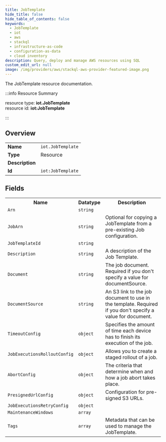 ```yaml
---
title: JobTemplate
hide_title: false
hide_table_of_contents: false
keywords:
  - JobTemplate
  - iot
  - aws
  - stackql
  - infrastructure-as-code
  - configuration-as-data
  - cloud inventory
description: Query, deploy and manage AWS resources using SQL
custom_edit_url: null
image: /img/providers/aws/stackql-aws-provider-featured-image.png
---
```

The JobTemplate resource documentation.

:::info Resource Summary

<div class="row">
<div class="providerDocColumn">
<span>resource type:&nbsp;<b>iot.JobTemplate</b></span><br />
<span>resource id:&nbsp;<b>iot:JobTemplate</b></span><br />
</div>
</div>

:::

## Overview
<table><tbody>
<tr><td><b>Name</b></td><td><code>iot.JobTemplate</code></td></tr>
<tr><td><b>Type</b></td><td>Resource</td></tr>
<tr><td><b>Description</b></td><td></td></tr>
<tr><td><b>Id</b></td><td><code>iot:JobTemplate</code></td></tr>
</tbody></table>

## Fields
<table><tbody>
<tr><th>Name</th><th>Datatype</th><th>Description</th></tr>
<tr><td><code>Arn</code></td><td><code>string</code></td><td></td></tr><tr><td><code>JobArn</code></td><td><code>string</code></td><td>Optional for copying a JobTemplate from a pre-existing Job configuration.</td></tr><tr><td><code>JobTemplateId</code></td><td><code>string</code></td><td></td></tr><tr><td><code>Description</code></td><td><code>string</code></td><td>A description of the Job Template.</td></tr><tr><td><code>Document</code></td><td><code>string</code></td><td>The job document. Required if you don't specify a value for documentSource.</td></tr><tr><td><code>DocumentSource</code></td><td><code>string</code></td><td>An S3 link to the job document to use in the template. Required if you don't specify a value for document.</td></tr><tr><td><code>TimeoutConfig</code></td><td><code>object</code></td><td>Specifies the amount of time each device has to finish its execution of the job.</td></tr><tr><td><code>JobExecutionsRolloutConfig</code></td><td><code>object</code></td><td>Allows you to create a staged rollout of a job.</td></tr><tr><td><code>AbortConfig</code></td><td><code>object</code></td><td>The criteria that determine when and how a job abort takes place.</td></tr><tr><td><code>PresignedUrlConfig</code></td><td><code>object</code></td><td>Configuration for pre-signed S3 URLs.</td></tr><tr><td><code>JobExecutionsRetryConfig</code></td><td><code>object</code></td><td></td></tr><tr><td><code>MaintenanceWindows</code></td><td><code>array</code></td><td></td></tr><tr><td><code>Tags</code></td><td><code>array</code></td><td>Metadata that can be used to manage the JobTemplate.</td></tr>
</tbody></table>
